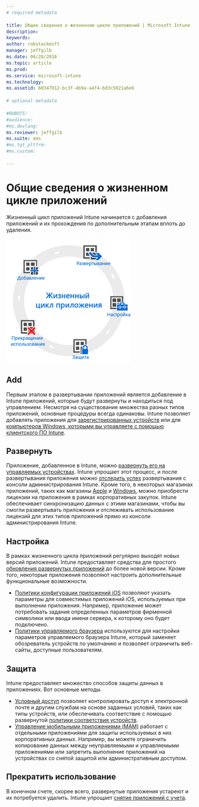 ```yaml
---
# required metadata

title: Общие сведения о жизненном цикле приложений | Microsoft Intune
description:
keywords:
author: robstackmsft
manager: jeffgilb
ms.date: 04/28/2016
ms.topic: article
ms.prod:
ms.service: microsoft-intune
ms.technology:
ms.assetid: 60347012-bc3f-4b9a-a4f4-6d3c5021a6e6

# optional metadata

#ROBOTS:
#audience:
#ms.devlang:
ms.reviewer: jeffgilb
ms.suite: ems
#ms.tgt_pltfrm:
#ms.custom:

---
```


# Общие сведения о жизненном цикле приложений

Жизненный цикл приложений Intune начинается с добавления приложений и их прохождения по дополнительным этапам вплоть до удаления.

![Жизненный цикл приложений](./media/app-lifecycle.png "the Intune app lifecycle")

## Add

Первым этапом в развертывании приложений является добавление в Intune приложений, которые будут развернуты и находиться под управлением. Несмотря на существование множества разных типов приложений, основные процедуры всегда одинаковы. Intune позволяет добавлять приложения для [зарегистрированных устройств](add-apps-for-mobile-devices-in-microsoft-intune.md) или для [компьютеров Windows, которыми вы управляете с помощью клиентского ПО Intune](add-apps-for-windows-pcs-in-microsoft-intune.md).

## Развернуть

Приложение, добавленное в Intune, можно [развернуть его на управляемых устройствах](deploy-apps.md). Intune упрощает этот процесс, и после развертывания приложения можно [отследить успех](monitor-apps-in-microsoft-intune.md) развертывания с консоли администрирования Intune. Кроме того, в некоторых магазинах приложений, таких как магазины [Apple](manage-ios-apps-you-purchased-through-a-volume-purchase-program-with-microsoft-intune.md) и [Windows](manage-apps-you-purchased-from-the-windows-store-for-business-with-microsoft-intune.md), можно приобрести лицензии на приложения в рамках корпоративных закупок. Intune обеспечивает синхронизацию данных с этими магазинами, чтобы вы смогли развертывать приложения и отслеживать использование лицензий для этих типов приложений прямо из консоли администрирования Intune.

## Настройка

В рамках жизненного цикла приложений регулярно выходят новых версий приложений. Intune предоставляет средства для простого [обновления развернутых приложений](update-apps-using-microsoft-intune.md) до более новой версии. Кроме того, некоторые приложения позволяют настроить дополнительные функциональные возможности.
- [Политики конфигурации приложений iOS](configure-ios-apps-with-mobile-app-configuration-policies-in-microsoft-intune.md) позволяют указать параметры для совместимых приложений iOS, используемых при выполнении приложения. Например, приложение может потребовать задания определенных параметров фирменной символики или ввода имени сервера, к которому оно будет подключено.
- [Политики управляемого браузера](manage-internet-access-using-managed-browser-policies.md) используются для настройки параметров управляемого браузера Intune, который заменяет обозреватель устройств по умолчанию и позволяет ограничить веб-сайты, доступные пользователям.

## Защита

Intune предоставляет множество способов защиты данных в приложениях. Вот основные методы.
- [Условный доступ](restrict-access-to-email-and-o365-services-with-microsoft-intune.md) позволяет контролировать доступ к электронной почте и другим службам на основе заданных условий, таких как типы устройств, или обеспечивать соответствие с помощью развернутой [политики соответствия устройств](introduction-to-device-compliance-policies-in-microsoft-intune.md).
- [Управление мобильными приложениями (MAM)](protect-app-data-using-mobile-app-management-policies-with-microsoft-intune.md) работает с отдельными приложениями для защиты используемых в них корпоративных данных. Например, вы можете ограничить копирование данных между неуправляемыми и управляемыми приложениями или запретить выполнение приложений на устройствах со снятой защитой или административным доступом.

## Прекратить использование

В конечном счете, скорее всего, развернутые приложения устареют и их потребуется удалить. Intune упрощает [снятие приложений с учета](retire-apps-using-microsoft-intune.md).


<!--HONumber=May16_HO2-->


